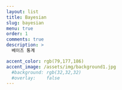 ```yaml
---
layout: list
title: Bayesian
slug: bayesian
menu: true
order: 1
comments: true
description: >
  베이즈 통계

accent_color: rgb(79,177,186)  
accent_image: /assets/img/background1.jpg
  #background: rgb(32,32,32)
  #overlay:    false
---
```


